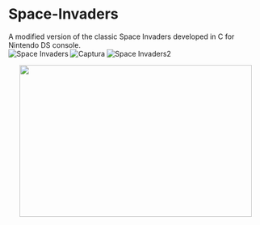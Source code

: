 # Space-Invaders
A modified version of the classic Space Invaders developed in C for Nintendo DS console.
<br>
![Space Invaders](https://user-images.githubusercontent.com/33251573/122644687-d3ede100-d116-11eb-9a09-582147caade0.PNG)
![Captura](https://user-images.githubusercontent.com/33251573/122644682-cb95a600-d116-11eb-8e19-9ebd2e40e5f9.PNG)
![Space Invaders2](https://user-images.githubusercontent.com/33251573/122644684-cdf80000-d116-11eb-9ae8-ef29ca4e694c.PNG)
<p align="center">
  <img width="460" height="300" src="src="https://user-images.githubusercontent.com/33251573/122644769-33e48780-d117-11eb-8ec3-5c378ee15e21.jpg">
</p>
</div>
